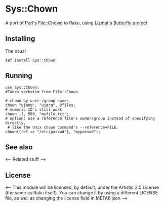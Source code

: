 # Sys::Chown

A port of [Perl's File::Chown](https://github.com/perlancar/perl-File-chown
) to Raku, using [Lizmat's Butterfly project](https://modules.raku.org/dist/P5built-ins:cpan:ELIZABETH)

## Installing

The usual

    zef install Sys::Chown

## Running


```perl6
use Sys::Chown;
#Taken verbatim from File::Chown

# chown by user-/group names
chown "ujang", "ujang", @files;
# numeric ID's still work
chown -1, 500, "myfile.txt";
# option: use a reference file's owner/group instead of specifying directly,
 # like the Unix chown command's --reference=FILE.
chown({ref => "/etc/passwd"}, "mypasswd");
```
## See also

<-- Related stuff -->

## License
<-- 
This module will be licensed, by default, under the Artistic 2.0 License (the same as Raku itself). You can change it by using a different LICENSE file, as well as changing the license field in META6.json -->
